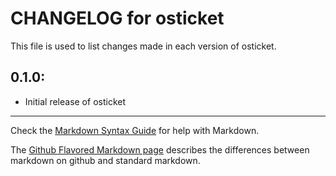 # CHANGELOG for osticket

This file is used to list changes made in each version of osticket.

## 0.1.0:

* Initial release of osticket

- - -
Check the [Markdown Syntax Guide](http://daringfireball.net/projects/markdown/syntax) for help with Markdown.

The [Github Flavored Markdown page](http://github.github.com/github-flavored-markdown/) describes the differences between markdown on github and standard markdown.

